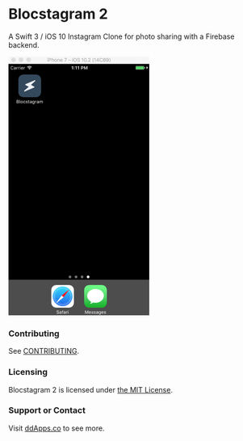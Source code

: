# Blocstagram 2
A Swift 3 / iOS 10 Instagram Clone for photo sharing with a Firebase backend.

![](art/screenshot/blocstagram01.gif?raw=true)

### Contributing
See [CONTRIBUTING](CONTRIBUTING.md).

### Licensing
Blocstagram 2 is licensed under [the MIT License](LICENSE).

### Support or Contact
Visit [ddApps.co](http://ddapps.co) to see more.

